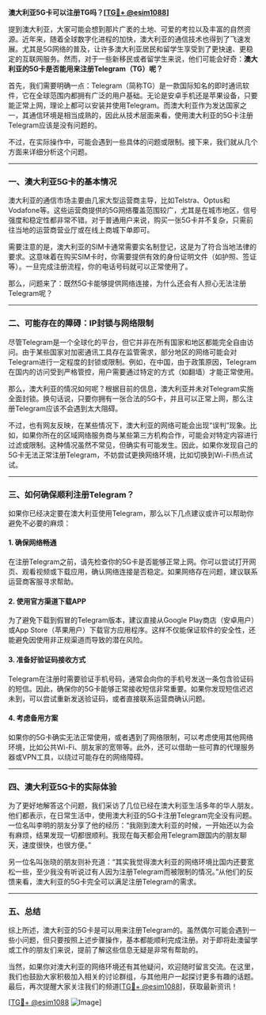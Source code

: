 **澳大利亚5G卡可以注册TG吗？[[TG💪+ @esim1088](https://t.me/s/esim1088)]**

提到澳大利亚，大家可能会想到那片广袤的土地、可爱的考拉以及丰富的自然资源。近年来，随着全球数字化进程的加快，澳大利亚的通信技术也得到了飞速发展。尤其是5G网络的普及，让许多澳大利亚居民和留学生享受到了更快速、更稳定的互联网服务。然而，对于一些新移民或者留学生来说，他们可能会好奇：**澳大利亚的5G卡是否能用来注册Telegram（TG）呢？**

首先，我们需要明确一点：Telegram（简称TG）是一款国际知名的即时通讯软件，它在全球范围内都拥有广泛的用户基础。无论是安卓手机还是苹果设备，只要能正常上网，理论上都可以安装并使用Telegram。而澳大利亚作为发达国家之一，其通信环境是相当成熟的，因此从技术层面来看，使用澳大利亚的5G卡注册Telegram应该是没有问题的。

不过，在实际操作中，可能会遇到一些具体的问题或限制。接下来，我们就从几个方面来详细分析这个问题。

---

### **一、澳大利亚5G卡的基本情况**

澳大利亚的通信市场主要由几家大型运营商主导，比如Telstra、Optus和Vodafone等。这些运营商提供的5G网络覆盖范围较广，尤其是在城市地区，信号强度和稳定性都非常不错。对于普通用户来说，购买一张5G卡并不复杂，只需前往当地的运营商营业厅或在线上商城下单即可。

需要注意的是，澳大利亚的SIM卡通常需要实名制登记，这是为了符合当地法律的要求。这意味着在购买SIM卡时，你需要提供有效的身份证明文件（如护照、签证等）。一旦完成注册流程，你的电话号码就可以正常使用了。

那么，问题来了：既然5G卡能够提供网络连接，为什么还会有人担心无法注册Telegram呢？

---

### **二、可能存在的障碍：IP封锁与网络限制**

尽管Telegram是一个全球化的平台，但它并非在所有国家和地区都能完全自由访问。由于某些国家对加密通讯工具存在监管需求，部分地区的网络可能会对Telegram进行一定程度的封锁或限制。例如，在中国，由于政策原因，Telegram在国内的访问受到严格管控，用户需要通过特定的方式（如翻墙）才能正常使用。

那么，澳大利亚的情况如何呢？根据目前的信息，澳大利亚并未对Telegram实施全面封锁。换句话说，只要你拥有一张合法的5G卡，并且可以正常上网，那么注册Telegram应该不会遇到太大阻碍。

不过，也有网友反映，在某些情况下，澳大利亚的网络可能会出现“误判”现象。比如，如果你所在的区域网络服务商与某些第三方机构合作，可能会对特定内容进行过滤或限制。这种情况虽然不常见，但确实有可能发生。因此，如果你发现自己的5G卡无法正常注册Telegram，不妨尝试更换网络环境，比如切换到Wi-Fi热点试试。

---

### **三、如何确保顺利注册Telegram？**

如果你已经决定要在澳大利亚使用Telegram，那么以下几点建议或许可以帮助你避免不必要的麻烦：

#### **1. 确保网络畅通**
在注册Telegram之前，请先检查你的5G卡是否能够正常上网。你可以尝试打开网页、观看视频或下载应用，确认网络连接是否稳定。如果网络存在问题，建议联系运营商客服寻求帮助。

#### **2. 使用官方渠道下载APP**
为了避免下载到假冒的Telegram版本，建议直接从Google Play商店（安卓用户）或App Store（苹果用户）下载官方应用程序。这样不仅能保证软件的安全性，还能避免因使用非正规渠道而导致的潜在风险。

#### **3. 准备好验证码接收方式**
Telegram在注册时需要验证手机号码，通常会向你的手机号发送一条包含验证码的短信。因此，确保你的5G卡能够正常接收短信非常重要。如果你发现短信迟迟未到，可以尝试重新发送验证码，或者直接联系运营商确认问题。

#### **4. 考虑备用方案**
如果你的5G卡确实无法正常使用，或者遇到了网络限制，可以考虑使用其他网络环境，比如公共Wi-Fi、朋友家的宽带等。此外，还可以借助一些可靠的代理服务器或VPN工具，以绕过可能存在的网络障碍。

---

### **四、澳大利亚5G卡的实际体验**

为了更好地解答这个问题，我们采访了几位已经在澳大利亚生活多年的华人朋友。他们都表示，在日常生活中，使用澳大利亚的5G卡注册Telegram完全没有问题。一位名叫李明的朋友分享了他的经历：“我刚到澳大利亚的时候，一开始还以为会有麻烦，结果发现一切都很顺利。我现在每天都会用Telegram跟国内的朋友聊天，速度很快，也很方便。”

另一位名叫张晓的朋友则补充道：“其实我觉得澳大利亚的网络环境比国内还要宽松一些，至少我没有听说过有人因为注册Telegram而被限制的情况。”从他们的反馈来看，澳大利亚的5G卡完全可以满足注册Telegram的需求。

---

### **五、总结**

综上所述，澳大利亚的5G卡是可以用来注册Telegram的。虽然偶尔可能会遇到一些小问题，但只要按照上述步骤操作，基本都能顺利完成注册。对于即将赴澳留学或工作的朋友们来说，提前了解这些信息无疑是非常有帮助的。

当然，如果你对澳大利亚的网络环境还有其他疑问，欢迎随时留言交流。在这里，我们也鼓励大家积极加入相关的讨论群组，与其他用户一起探讨更多有趣的话题。最后，再次提醒大家关注我们的频道[[TG💪+ @esim1088](https://t.me/s/esim1088)]，获取最新资讯！

[[TG💪+ @esim1088](https://t.me/s/esim1088) ![Image](https://i.postimg.cc/4NQfJmqS/Snipaste-2025-05-13-00-14-12.png)]